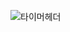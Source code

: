 ![타이머헤더](https://github.com/salgoo62/RESAT-Challenge/assets/155736054/eb5b2785-732b-434d-9100-cdd6a09bb960)
